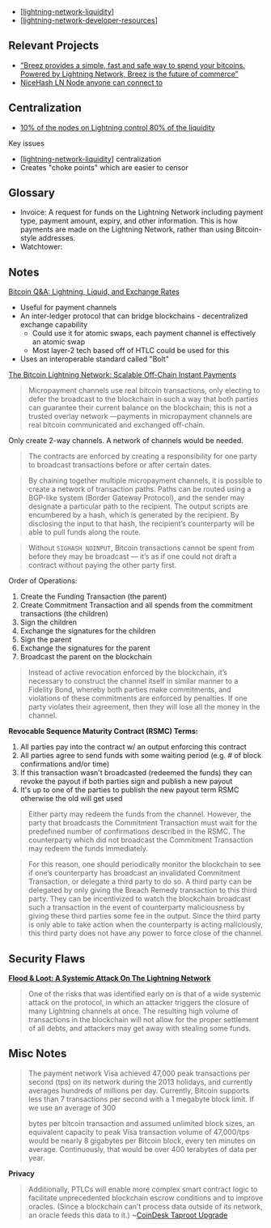 ---
---

- [[lightning-network-liquidity]]
- [[lightning-network-developer-resources]]

## Relevant Projects

- ["Breez provides a simple, fast and safe way to spend your bitcoins. Powered by Lightning Network, Breez is the future of commerce"](https://github.com/breez?type=source)
- [NiceHash LN Node anyone can connect to](https://www.nicehash.com/nicehash-lightning-network-node)

## Centralization

- [10% of the nodes on Lightning control 80% of the liquidity](https://arxiv.org/pdf/2002.02819.pdf)

Key issues

- [[lightning-network-liquidity]] centralization
- Creates "choke points" which are easier to censor

## Glossary

- Invoice: A request for funds on the Lightning Network including payment type, payment amount, expiry, and other information. This is how payments are made on the Lightning Network, rather than using Bitcoin-style addresses.
- Watchtower:

## Notes

[Bitcoin Q&A: Lightning, Liquid, and Exchange Rates](https://www.youtube.com/watch?v=aM-3dC6dv_o)

- Useful for payment channels
- An inter-ledger protocol that can bridge blockchains - decentralized exchange capability
  - Could use it for atomic swaps, each payment channel is effectively an atomic swap
  - Most layer-2 tech based off of HTLC could be used for this
- Uses an interoperable standard called "Bolt"

[The Bitcoin Lightning Network: Scalable Off-Chain Instant Payments](http://lightning.network/lightning-network-paper.pdf)

> Micropayment channels use real bitcoin transactions, only electing to defer the broadcast to the blockchain in such a way that both parties can guarantee their current balance on the blockchain; this is not a trusted overlay network —payments in micropayment channels are real bitcoin communicated and exchanged off-chain.

Only create 2-way channels. A network of channels would be needed.

> The contracts are enforced by creating a responsibility for one party to broadcast transactions before or after certain dates.

> By chaining together multiple micropayment channels, it is possible to create a network of transaction paths. Paths can be routed using a BGP-like system (Border Gateway Protocol), and the sender may designate a particular path to the recipient. The output scripts are encumbered by a hash, which is generated by the recipient. By disclosing the input to that hash, the recipient’s counterparty will be able to pull funds along the route.

> Without `SIGHASH_NOINPUT`, Bitcoin transactions cannot be spent from before they may be broadcast — it’s as if one could not draft a contract without paying the other party first.

Order of Operations:

1. Create the Funding Transaction (the parent)
2. Create Commitment Transaction and all spends from the commitment transactions (the children)
3. Sign the children
4. Exchange the signatures for the children
5. Sign the parent
6. Exchange the signatures for the parent
7. Broadcast the parent on the blockchain

> Instead of active revocation enforced by the blockchain, it’s necessary to construct the channel itself in similar manner to a Fidelity Bond, whereby both parties make commitments, and violations of these commitments are enforced by penalties. If one party violates their agreement, then they will lose all the money in the channel.

**Revocable Sequence Maturity Contract (RSMC) Terms:**

1. All parties pay into the contract w/ an output enforcing this contract
2. All parties agree to send funds with some waiting period (e.g. # of block confirmations and/or time)
3. If this transaction wasn't broadcasted (redeemed the funds) they can revoke the payout if both parties sign and publish a new payout
4. It's up to one of the parties to publish the new payout term RSMC otherwise the old will get used

> Either party may redeem the funds from the channel. However, the party that broadcasts the Commitment Transaction must wait for the predefined number of confirmations described in the RSMC. The counterparty which did not broadcast the Commitment Transaction may redeem the funds immediately.

> For this reason, one should periodically monitor the blockchain to see if one’s counterparty has broadcast an invalidated Commitment Transaction, or delegate a third party to do so. A third party can be delegated by only giving the Breach Remedy transaction to this third party. They can be incentivized to watch the blockchain broadcast such a transaction in the event of counterparty maliciousness by giving these third parties some fee in the output. Since the third party is only able to take action when the counterparty is acting maliciously, this third party does not have any power to force close of the channel.

## Security Flaws

**[Flood & Loot: A Systemic Attack On The Lightning Network](https://arxiv.org/pdf/2006.08513.pdf)**

> One of the risks that was identified early on is that of a wide systemic attack on the protocol, in which an attacker triggers the closure of many Lightning channels at once. The resulting high volume of transactions in the blockchain will not allow for the proper settlement of all debts, and attackers may get away with stealing some funds.

## Misc Notes

> The payment network Visa achieved 47,000 peak transactions per second (tps) on its network during the 2013 holidays, and currently averages hundreds of millions per day. Currently, Bitcoin supports less than 7 transactions per second with a 1 megabyte block limit. If we use an average of 300
>
> bytes per bitcoin transaction and assumed unlimited block sizes, an equivalent capacity to peak Visa transaction volume of 47,000/tps would be nearly 8 gigabytes per Bitcoin block, every ten minutes on average. Continuously, that would be over 400 terabytes of data per year.

**Privacy**

> Additionally, PTLCs will enable more complex smart contract logic to facilitate unprecedented blockchain escrow conditions and to improve oracles. (Since a blockchain can’t process data outside of its network, an oracle feeds this data to it.) ~[CoinDesk Taproot Upgrade](https://www.coindesk.com/taproot-bitcoin-upgrade-improve-technology-software)

[//begin]: # "Autogenerated link references for markdown compatibility"
[lightning-network-liquidity]: lightning-network-liquidity "lightning-network-liquidity"
[lightning-network-developer-resources]: lightning-network-developer-resources "lightning-network-developer-resources"
[//end]: # "Autogenerated link references"

